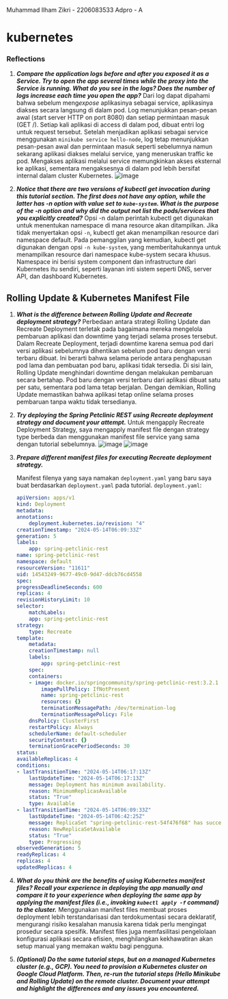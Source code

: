 Muhammad Ilham Zikri - 2206083533
Adpro - A
# kubernetes

### Reflections
1. ***Compare the application logs before and after you exposed it as a Service. Try to open the app several times while the proxy into the Service is running. What do you see in the logs? Does the number of logs increase each time you open the app?***
Dari log dapat dipahami bahwa sebelum meng*expose* aplikasinya sebagai service, aplikasinya diakses secara langsung di dalam pod. Log menunjukkan pesan-pesan awal (start server HTTP on port 8080) dan setiap permintaan masuk (GET /). Setiap kali aplikasi di access di dalam pod, dibuat entri log untuk request tersebut. Setelah menjadikan aplikasi sebagai service menggunakan `minikube service hello-node`, log tetap menunjukkan pesan-pesan awal dan permintaan masuk seperti sebelumnya namun sekarang aplikasi diakses melalui service, yang meneruskan traffic ke pod. Mengakses aplikasi melalui service memungkinkan akses eksternal ke aplikasi, sementara mengaksesnya di dalam pod lebih bersifat internal dalam cluster Kubernetes.
![image](https://github.com/ilhamzik/kubernetes/assets/124953758/2bbe7475-44c4-4bb0-a6f8-7ffbf267641b)

2. ***Notice that there are two versions of kubectl get invocation during this tutorial section. The first does not have any option, while the latter has -n option with value set to `kube-system`. What is the purpose of the -n option and why did the output not list the pods/services that you explicitly created?***
   Opsi -n dalam perintah kubectl get digunakan untuk menentukan namespace di mana resource akan ditampilkan. Jika tidak menyertakan opsi `-n`, kubectl get akan menampilkan resource dari namespace default. Pada pemanggilan yang kemudian, kubectl get digunakan dengan opsi `-n kube-system`, yang memberitahukannya untuk menampilkan resource dari namespace kube-system secara khusus. Namespace ini berisi system component dan infrastructure dari Kubernetes itu sendiri, seperti layanan inti sistem seperti DNS, server API, dan dashboard Kubernetes.

## Rolling Update & Kubernetes Manifest File

1. ***What is the difference between Rolling Update and Recreate deployment strategy?***
Perbedaan antara strategi Rolling Update dan Recreate Deployment terletak pada bagaimana mereka mengelola pembaruan aplikasi dan downtime yang terjadi selama proses tersebut. Dalam Recreate Deployment, terjadi downtime karena semua pod dari versi aplikasi sebelumnya dihentikan sebelum pod baru dengan versi terbaru dibuat. Ini berarti bahwa selama periode antara penghapusan pod lama dan pembuatan pod baru, aplikasi tidak tersedia. Di sisi lain, Rolling Update menghindari downtime dengan melakukan pembaruan secara bertahap. Pod baru dengan versi terbaru dari aplikasi dibuat satu per satu, sementara pod lama tetap berjalan. Dengan demikian, Rolling Update memastikan bahwa aplikasi tetap online selama proses pembaruan tanpa waktu tidak tersedianya.

2. ***Try deploying the Spring Petclinic REST using Recreate deployment strategy and document your attempt.***
Untuk mengapply Recreate Deployment Strategy, saya mengapply manifest file dengan strategy type berbeda dan menggunakan manifest file service yang sama dengan tutorial sebelumnya.
![image](https://github.com/ilhamzik/kubernetes-tutorial/assets/124953758/3528fd90-4e6d-4a81-b882-f80f3df7bb2e)
![image](https://github.com/ilhamzik/kubernetes-tutorial/assets/124953758/dc6060ff-b4e3-49ef-a928-547b07e4f315)



4. ***Prepare different manifest files for executing Recreate deployment strategy.***

    Manifest filenya yang saya namakan `deployment.yaml` yang baru saya buat berdasarkan `deployment.yaml` pada tutorial.
    `deployment.yaml`:
    ```yaml
    apiVersion: apps/v1
    kind: Deployment
    metadata:
    annotations:
        deployment.kubernetes.io/revision: "4"
    creationTimestamp: "2024-05-14T06:09:33Z"
    generation: 5
    labels:
        app: spring-petclinic-rest
    name: spring-petclinic-rest
    namespace: default
    resourceVersion: "11611"
    uid: 14543249-9677-49c0-9d47-ddcb76cd4558
    spec:
    progressDeadlineSeconds: 600
    replicas: 4
    revisionHistoryLimit: 10
    selector:
        matchLabels:
        app: spring-petclinic-rest
    strategy:
        type: Recreate
    template:
        metadata:
        creationTimestamp: null
        labels:
            app: spring-petclinic-rest
        spec:
        containers:
        - image: docker.io/springcommunity/spring-petclinic-rest:3.2.1
            imagePullPolicy: IfNotPresent
            name: spring-petclinic-rest
            resources: {}
            terminationMessagePath: /dev/termination-log
            terminationMessagePolicy: File
        dnsPolicy: ClusterFirst
        restartPolicy: Always
        schedulerName: default-scheduler
        securityContext: {}
        terminationGracePeriodSeconds: 30
    status:
    availableReplicas: 4
    conditions:
    - lastTransitionTime: "2024-05-14T06:17:13Z"
        lastUpdateTime: "2024-05-14T06:17:13Z"
        message: Deployment has minimum availability.
        reason: MinimumReplicasAvailable
        status: "True"
        type: Available
    - lastTransitionTime: "2024-05-14T06:09:33Z"
        lastUpdateTime: "2024-05-14T06:42:25Z"
        message: ReplicaSet "spring-petclinic-rest-54f476f68" has successfully progressed.
        reason: NewReplicaSetAvailable
        status: "True"
        type: Progressing
    observedGeneration: 5
    readyReplicas: 4
    replicas: 4
    updatedReplicas: 4
    ```
5. ***What do you think are the benefits of using Kubernetes manifest files? Recall your experience in deploying the app manually and compare it to your experience when deploying the same app by applying the manifest files (i.e., invoking `kubectl apply -f` command) to the cluster.***
Menggunakan manifest files membuat proses deployment lebih terstandarisasi dan terdokumentasi secara deklaratif, mengurangi risiko kesalahan manusia karena tidak perlu mengingat prosedur secara spesifik. Manifest files juga memfasilitasi pengelolaan konfigurasi aplikasi secara efisien, menghilangkan kekhawatiran akan setup manual yang memakan waktu bagi pengguna.

6. ***(Optional) Do the same tutorial steps, but on a managed Kubernetes cluster (e.g., GCP). You need to provision a Kubernetes cluster on Google Cloud Platform. Then, re-run the tutorial steps (Hello Minikube and Rolling Update) on the remote cluster. Document your attempt and highlight the differences and any issues you encountered.***

